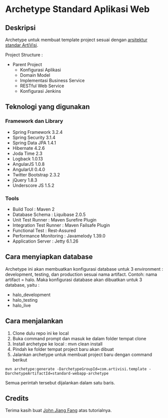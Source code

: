 # Archetype Standard Aplikasi Web #

## Deskripsi ##

Archetype untuk membuat template project sesuai dengan [arsitektur standar ArtiVisi](https://github.com/endymuhardin/belajar-restful). 

Project Structure : 

*  Parent Project
   *  Konfigurasi Aplikasi
   *  Domain Model
   *  Implementasi Business Service
   *  RESTful Web Service
   *  Konfigurasi Jenkins

## Teknologi yang digunakan ##

### Framework dan Library ###

* Spring Framework 3.2.4
* Spring Security 3.1.4
* Spring Data JPA 1.4.1
* Hibernate 4.2.6
* Joda Time 2.3
* Logback 1.0.13
* AngularJS 1.0.8
* AngularUI 0.4.0
* Twitter Bootstrap 2.3.2
* jQuery 1.8.3
* Underscore JS 1.5.2

### Tools ###

* Build Tool : Maven 2
* Database Schema : Liquibase 2.0.5
* Unit Test Runner : Maven Surefire Plugin
* Integration Test Runner : Maven Failsafe Plugin
* Functional Test : Rest-Assured
* Performance Monitoring : Javamelody 1.39.0
* Application Server : Jetty 6.1.26

## Cara menyiapkan database ##

Archetype ini akan membuatkan konfigurasi database untuk 3 environment : development, testing, dan production sesuai nama artifact. 
Contoh: nama artifact = halo. 
Maka konfigurasi database akan dibuatkan untuk 3 database, yaitu : 
*  halo_development
*  halo_testing
*  halo_live

## Cara menjalankan ##

1.  Clone dulu repo ini ke local
2.  Buka command prompt dan masuk ke dalam folder tempat clone
3.  Install archetype ke local : mvn clean install
4.  Pindah ke folder tempat project baru akan dibuat
5.  Jalankan archetype untuk membuat project baru dengan command berikut

```
mvn archetype:generate -DarchetypeGroupId=com.artivisi.template -DarchetypeArtifactId=standard-webapp-archetype
```

Semua perintah tersebut dijalankan dalam satu baris.


## Credits ##

Terima kasih buat [John Jiang Fang](http://johnjianfang.blogspot.com/2009/05/create-maven-archetype-from-existing.html) atas tutorialnya.

